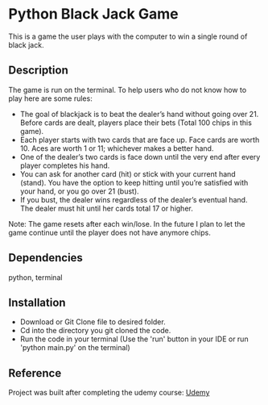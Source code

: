 # Python Black Jack Game
This is a game the user plays with the computer to win a single round of black jack. 

## Description
The game is run on the terminal. To help users who do not know how to play here are some rules:
- The goal of blackjack is to beat the dealer’s hand without going over 21. Before cards are dealt, players place their bets (Total 100 chips in this game).
- Each player starts with two cards that are face up. Face cards are worth 10. Aces are worth 1 or 11; whichever makes a better hand.
- One of the dealer’s two cards is face down until the very end after every player completes his hand.
- You can ask for another card (hit) or stick with your current hand (stand). You have the option to keep hitting until you’re satisfied with your hand, or you go over 21 (bust).
- If you bust, the dealer wins regardless of the dealer’s eventual hand. The dealer must hit until her cards total 17 or higher.

Note: The game resets after each win/lose. In the future I plan to let the game continue until the player does not have anymore chips.

## Dependencies
python, terminal

## Installation
* Download or Git Clone file to desired folder.
* Cd into the directory you git cloned the code. 
* Run the code in your terminal (Use the 'run' button in your IDE or run 'python main.py' on the terminal)

## Reference
Project was built after completing the udemy course: [Udemy](https://www.udemy.com/course/complete-python-bootcamp/)